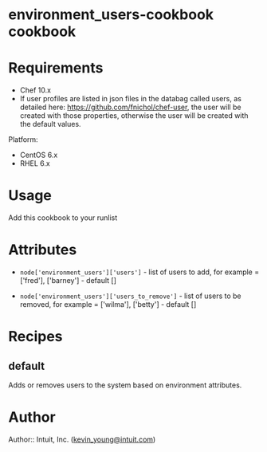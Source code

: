 # environment_users-cookbook cookbook

# Requirements
* Chef 10.x
* If user profiles are listed in json files in the databag called users, as detailed here: https://github.com/fnichol/chef-user, the user will be created with those properties, otherwise the user will be created with the default values.

Platform:
* CentOS 6.x
* RHEL 6.x

# Usage
Add this cookbook to your runlist

# Attributes
* ```node['environment_users']['users']``` - list of users to add, for example = ['fred'], ['barney'] - default []

* ```node['environment_users']['users_to_remove']``` - list of users to be removed, for example = ['wilma'], ['betty'] - default []

# Recipes
## default
Adds or removes users to the system based on environment attributes.

# Author
Author:: Intuit, Inc. (<kevin_young@intuit.com>)
